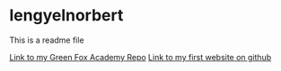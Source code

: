 # lengyelnorbert
This is a readme file

[Link to my Green Fox Academy Repo](https://github.com/greenfox-academy/lengyelnorbert)
[Link to my first website on github](https://lengyelnorbert.github.io/w2d1.html)

